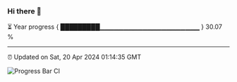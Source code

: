 ### Hi there 👋

⏳ Year progress { █████████▁▁▁▁▁▁▁▁▁▁▁▁▁▁▁▁▁▁▁▁▁ } 30.07 %

---

⏰ Updated on Sat, 20 Apr 2024 01:14:35 GMT

![Progress Bar CI](https://github.com/ZhaoGui/ZhaoGui/workflows/Progress%20Bar%20CI/badge.svg)

